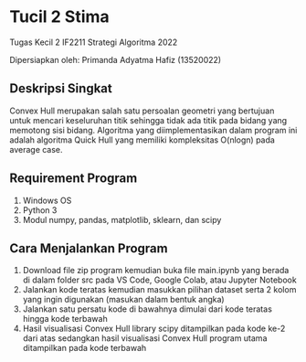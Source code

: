 # Tucil 2 Stima

Tugas Kecil 2 IF2211 Strategi Algoritma 2022

Dipersiapkan oleh: Primanda Adyatma Hafiz (13520022)

## Deskripsi Singkat

Convex Hull merupakan salah satu persoalan geometri yang bertujuan untuk mencari keseluruhan titik sehingga tidak ada titik pada bidang yang memotong sisi bidang. Algoritma yang diimplementasikan dalam program ini adalah algoritma Quick Hull yang memiliki kompleksitas O(nlogn) pada average case.

## Requirement Program
1. Windows OS
2. Python 3
3. Modul numpy, pandas, matplotlib, sklearn, dan scipy

## Cara Menjalankan Program

1. Download file zip program kemudian buka file main.ipynb yang berada di dalam folder src pada VS Code, Google Colab, atau Jupyter Notebook
2. Jalankan kode teratas kemudian masukkan pilihan dataset serta 2 kolom yang ingin digunakan (masukan dalam bentuk angka)
3. Jalankan satu persatu kode di bawahnya dimulai dari kode teratas hingga kode terbawah
4. Hasil visualisasi Convex Hull library scipy ditampilkan pada kode ke-2 dari atas sedangkan hasil visualisasi Convex Hull program utama ditampilkan pada kode terbawah

